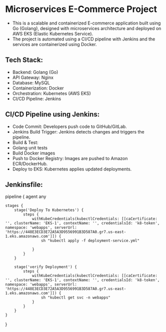 # Microservices E-Commerce Project

- This is a scalable and containerized E-commerce application built using Go
(Golang), designed with microservices architecture and deployed on AWS
EKS (Elastic Kubernetes Service).
- The project is automated using a CI/CD pipeline with Jenkins and the
services are containerized using Docker.

## Tech Stack:

- Backend: Golang (Go)
- API Gateway: Nginx
- Database: MySQL
- Containerization: Docker
- Orchestration: Kubernetes (AWS EKS)
- CI/CD Pipeline: Jenkins

## CI/CD Pipeline using Jenkins:

- Code Commit: Developers push code to GitHub/GitLab.
- Jenkins Build Trigger: Jenkins detects changes and triggers the pipeline.
- Build & Test:
- Golang unit tests
- Build Docker images
- Push to Docker Registry: Images are pushed to Amazon ECR/DockerHub.
- Deploy to EKS: Kubernetes applies updated deployments.

## Jenkinsfile:

pipeline {
    agent any

    stages {
        stage('Deploy To Kubernetes') {
            steps {
                withKubeCredentials(kubectlCredentials: [[caCertificate: '', clusterName: 'EKS-1', contextName: '', credentialsId: 'k8-token', namespace: 'webapps', serverUrl: 'https://448E3ECD3E72A5A3D9556991B3D587A0.gr7.us-east-1.eks.amazonaws.com']]) {
                    sh "kubectl apply -f deployment-service.yml"
                    
                }
            }
        }
        
        stage('verify Deployment') {
            steps {
                withKubeCredentials(kubectlCredentials: [[caCertificate: '', clusterName: 'EKS-1', contextName: '', credentialsId: 'k8-token', namespace: 'webapps', serverUrl: 'https://448E3ECD3E72A5A3D9556991B3D587A0.gr7.us-east-1.eks.amazonaws.com']]) {
                    sh "kubectl get svc -n webapps"
                }
            }
        }
    }
}
